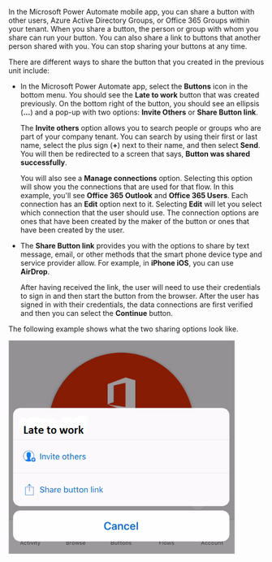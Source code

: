 In the Microsoft Power Automate mobile app, you can share a button
with other users, Azure Active Directory Groups, or Office 365 Groups
within your tenant. When you share a button, the person or group with
whom you share can run your button. You can also share a link to buttons
that another person shared with you. You can stop sharing your buttons
at any time.

There are different ways to share the button that you created in the previous unit
include:

- In the Microsoft Power Automate app, select the **Buttons** icon
    in the bottom menu. You should see the **Late to work** button that
    was created previously. On the bottom right of the button, you should see
    an ellipsis (**...**) and a pop-up
    with two options: **Invite Others** or **Share Button link**.

    The **Invite others** option allows you to search people or groups who are
    part of your company tenant. You can search by using their first or
    last name, select the plus sign (**+**) next to their name, and then
    select **Send**. You will then be redirected to a screen that
    says, **Button was shared successfully**.

    You will also see a **Manage connections** option. Selecting this option
    will show you the connections that are used for that flow. In this example,
    you'll see **Office 365 Outlook** and **Office 365 Users**. Each connection
    has an **Edit** option next to it. Selecting **Edit** will let you select
    which connection that the user should use. The connection options are
    ones that have been created by the maker of the button or ones that have
    been created by the user.

- The **Share Button link** provides you with the options to share by text
    message, email, or other methods that the smart phone device type and
    service provider allow. For example, in **iPhone iOS**, you can
    use **AirDrop**.

    After having received the link, the user will need to
    use their credentials to sign in and then start the button from the
    browser. After the user has signed in with their credentials, the data
    connections are first verified and then you can select the **Continue**
    button.

The following example shows what the two sharing options look like.

![Share button](../media/share-button.png)
